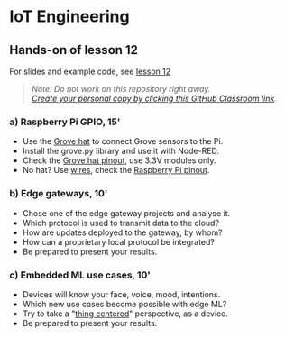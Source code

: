 # IoT Engineering
## Hands-on of lesson 12
For slides and example code, see [lesson 12](../../../fhnw-iot/blob/master/12/README.md)

> *Note: Do not work on this repository right away.*<br/>
> *[Create your personal copy by clicking this GitHub Classroom link](https://classroom.github.com/a/Xi9DARYS).*

### a) Raspberry Pi GPIO, 15'
* Use the [Grove hat](https://github.com/tamberg/fhnw-iot/wiki/Grove-Adapters#grove-base-hat-for-raspberry-pi) to connect Grove sensors to the Pi.
* Install the grove.py library and use it with Node-RED.
* Check the [Grove hat pinout](https://github.com/tamberg/fhnw-iot/wiki/Grove-Adapters#pinout-1), use 3.3V modules only.
* No hat? Use [wires](https://github.com/tamberg/fhnw-iot/wiki/Grove-Adapters#grove-jumper-wires), check the [Raspberry Pi pinout](https://pinout.xyz/pinout/wiringpi).

### b) Edge gateways, 10'
* Chose one of the edge gateway projects and analyse it.
* Which protocol is used to transmit data to the cloud?
* How are updates deployed to the gateway, by whom?
* How can a proprietary local protocol be integrated?
* Be prepared to present your results.

### c) Embedded ML use cases, 10'
* Devices will know your face, voice, mood, intentions.
* Which new use cases become possible with edge ML?
* Try to take a "[thing centered](https://online-learning.tudelft.nl/courses/thing-centered-design/)" perspective, as a device.
* Be prepared to present your results.
